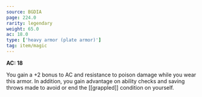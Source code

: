 ```yaml
---
source: BGDIA
page: 224.0
rarity: legendary
weight: 65.0
ac: 18.0
type: ['heavy armor (plate armor)']
tag: item/magic
---
```


**AC: 18**

You gain a +2 bonus to AC and resistance to poison damage while you wear this armor. In addition, you gain advantage on ability checks and saving throws made to avoid or end the [[grappled]] condition on yourself.



